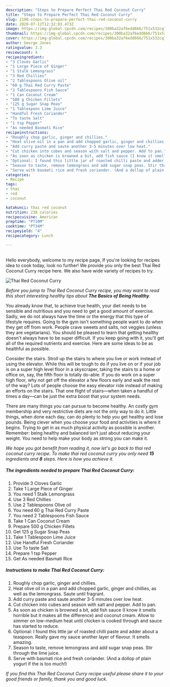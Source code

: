 ```yaml
---
description: "Steps to Prepare Perfect Thai Red Coconut Curry"
title: "Steps to Prepare Perfect Thai Red Coconut Curry"
slug: 2190-steps-to-prepare-perfect-thai-red-coconut-curry
date: 2020-07-12T12:32:03.473Z
image: https://img-global.cpcdn.com/recipes/300ba32af6edd666/751x532cq70/thai-red-coconut-curry-recipe-main-photo.jpg
thumbnail: https://img-global.cpcdn.com/recipes/300ba32af6edd666/751x532cq70/thai-red-coconut-curry-recipe-main-photo.jpg
cover: https://img-global.cpcdn.com/recipes/300ba32af6edd666/751x532cq70/thai-red-coconut-curry-recipe-main-photo.jpg
author: George Jones
ratingvalue: 3.3
reviewcount: 4
recipeingredient:
- "3 Cloves Garlic"
- "1 Large Piece of Ginger"
- "1 Stalk Lemongrass"
- "3 Red Chillies"
- "2 Tablespoons Olive oil"
- "60 g Thai Red Curry Paste"
- "2 Tablespoons Fish Sauce"
- "1 Can Coconut Cream"
- "500 g Chicken Fillets"
- "125 g Sugar Snap Peas"
- "1 Tablespoon Lime Juice"
- "Handful Fresh Coriander"
- "To taste Salt"
- "1 tsp Pepper"
- "As needed Basmati Rice"
recipeinstructions:
- "Roughly chop garlic, ginger and chillies."
- "Heat olive oil in a pan and add chopped garlic, ginger and chillies, as well as the lemongrass. Saute until fragrant."
- "Add curry paste and saute another 3-5 minutes over low heat."
- "Cut chicken into cubes and season with salt and pepper. Add to pan."
- "As soon as chicken is browned a bit, add fish sauce (I know it smells horrible but it makes all the difference) and coconut cream. Allow to simmer on low-medium heat until chicken is cooked through and sauce has started to reduce."
- "Optional: I found this little jar of roasted chilli paste and adder about a teaspoon. Really gave my sauce another layer of flavour. It smells amazing."
- "Season to taste, remove lemongrass and add sugar snap peas. Stir through the lime juice."
- "Serve with basmati rice and fresh coriander. (And a dollop of plain yogurt if the is too much!)"
categories:
- Recipe
tags:
- thai
- red
- coconut

katakunci: thai red coconut 
nutrition: 238 calories
recipecuisine: American
preptime: "PT10M"
cooktime: "PT34M"
recipeyield: "4"
recipecategory: Lunch

---
```

<br>
Hello everybody, welcome to my recipe page, If you're looking for recipes idea to cook today, look no further! We provide you only the best Thai Red Coconut Curry recipe here. We also have wide variety of recipes to try.
<br>


![Thai Red Coconut Curry](https://img-global.cpcdn.com/recipes/300ba32af6edd666/751x532cq70/thai-red-coconut-curry-recipe-main-photo.jpg)

<i>Before you jump to Thai Red Coconut Curry recipe, you may want to read this short interesting healthy tips about <strong>The Basics of Being Healthy</strong>.</i>

You already know that, to achieve true health, your diet needs to be sensible and nutritious and you need to get a good amount of exercise. Sadly, we do not always have the time or the energy that this type of lifestyle requires. Going to the gym isn't something people want to do when they get off from work. People crave sweets and salts, not veggies (unless they are vegetarians). You should be pleased to learn that getting healthy doesn't always have to be super difficult. If you keep going with it, you'll get all of the required nutrients and exercise. Here are some ideas to be as healthful as possible.

Consider the stairs. Stroll up the stairs to where you live or work instead of using the elevator. While this will be tough to do if you live on or if your job is on a super high level floor in a skyscraper, taking the stairs to a home or office on, say, the fifth floor is totally do-able. If you do work on a super high floor, why not get off the elevator a few floors early and walk the rest of the way? Lots of people choose the easy elevator ride instead of making an efforts on the stairs. That one flight of stairs—when taken a handful of times a day—can be just the extra boost that your system needs. 

There are many things you can pursue to become healthy. An costly gym membership and very restrictive diets are not the only way to do it. Little things, when done each day, can do plenty to help you get healthy and lose pounds. Being clever when you choose your food and activities is where it begins. Trying to get in as much physical activity as possible is another. Remember: being healthy and balanced isn’t just about reducing your weight. You need to help make your body as strong you can make it. 


<i>We hope you got benefit from reading it, now let's go back to thai red coconut curry recipe. To make thai red coconut curry you only need <strong>15</strong> ingredients and <strong>8</strong> steps. Here is how you achieve it.
</i>

##### The ingredients needed to prepare Thai Red Coconut Curry:

1. Provide 3 Cloves Garlic
1. Take 1 Large Piece of Ginger
1. You need 1 Stalk Lemongrass
1. Use 3 Red Chillies
1. Use 2 Tablespoons Olive oil
1. You need 60 g Thai Red Curry Paste
1. You need 2 Tablespoons Fish Sauce
1. Take 1 Can Coconut Cream
1. Prepare 500 g Chicken Fillets
1. Get 125 g Sugar Snap Peas
1. Take 1 Tablespoon Lime Juice
1. Use Handful Fresh Coriander
1. Use To taste Salt
1. Prepare 1 tsp Pepper
1. Get As needed Basmati Rice


##### Instructions to make Thai Red Coconut Curry:

1. Roughly chop garlic, ginger and chillies.
1. Heat olive oil in a pan and add chopped garlic, ginger and chillies, as well as the lemongrass. Saute until fragrant.
1. Add curry paste and saute another 3-5 minutes over low heat.
1. Cut chicken into cubes and season with salt and pepper. Add to pan.
1. As soon as chicken is browned a bit, add fish sauce (I know it smells horrible but it makes all the difference) and coconut cream. Allow to simmer on low-medium heat until chicken is cooked through and sauce has started to reduce.
1. Optional: I found this little jar of roasted chilli paste and adder about a teaspoon. Really gave my sauce another layer of flavour. It smells amazing.
1. Season to taste, remove lemongrass and add sugar snap peas. Stir through the lime juice.
1. Serve with basmati rice and fresh coriander. (And a dollop of plain yogurt if the is too much!)


<i>If you find this Thai Red Coconut Curry recipe useful please share it to your good friends or family, thank you and good luck.</i>

